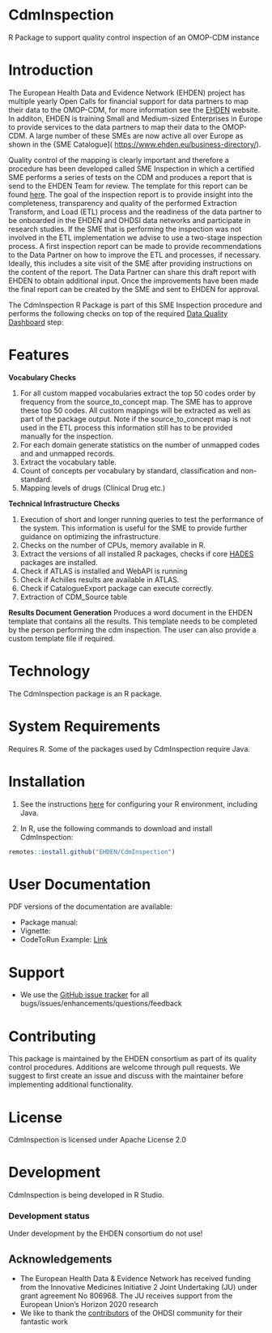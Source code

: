 # CdmInspection
R Package to support quality control inspection of an OMOP-CDM instance

# Introduction
The European Health Data and Evidence Network (EHDEN) project has multiple yearly Open Calls for financial support for data partners to map their data to the OMOP-CDM, for more information see the [EHDEN](https://www.ehden.eu/open-calls/process-overview/) website. In additon, EHDEN is training Small and Medium-sized Enterprises in Europe to provide services to the data partners to map their data to the OMOP-CDM. A large number of these SMEs are now active all over Europe as shown in the {SME Catalogue]( https://www.ehden.eu/business-directory/). 

Quality control of the mapping is clearly important and therefore a procedure has been developed called SME Inspection in which a certified SME performs a series of tests on the CDM and produces a report that is send to the EHDEN Team for review. The template for this report can be found [here](https://github.com/EHDEN/CdmInspection/blob/master/extras/Inspection_Report%20_Template_v1%20.docx). The goal of the inspection report is to provide insight into the completeness, transparency and quality of the performed Extraction Transform, and Load (ETL) process and the readiness of the data partner to be onboarded in the EHDEN and OHDSI data networks and participate in research studies. If the SME that is performing the inspection was not involved in the ETL implementation we advise to use a two-stage inspection process. A first inspection report can be made to provide recommendations to the Data Partner on how to improve the ETL and processes, if necessary. Ideally, this includes a site visit of the SME after providing instructions on the content of the report. The Data Partner can share this draft report with EHDEN to obtain additional input. Once the improvements have been made the final report can be created by the SME and sent to EHDEN for approval.  

The CdmInspection R Package is part of this SME Inspection procedure and performs the following checks on top of the required [Data Quality Dashboard](https://github.com/OHDSI/DataQualityDashboard) step:

# Features

**Vocabulary Checks**  
1. For all custom mapped vocabularies extract the top 50 codes order by frequency from the source_to_concept map. The SME has to approve these top 50 codes. All custom mappings will be extracted as well as part of the package output. Note if the source_to_concept map is not used in the ETL process this information still has to be provided manually for the inspection.
2. For each domain generate statistics on the number of unmapped codes and and unmapped records.
3. Extract the vocabulary table.
4. Count of concepts per vocabulary by standard, classification and non-standard.
5. Mapping levels of drugs (Clinical Drug etc.)

**Technical Infrastructure Checks**
1. Execution of short and longer running queries to test the performance of the system. This information is useful for the SME to provide further guidance on optimizing the infrastructure.
2. Checks on the number of CPUs, memory available in R.
3. Extract the versions of all installed R packages, checks if core [HADES](https://ohdsi.github.io/Hades/) packages are installed.
4. Check if ATLAS is installed and WebAPI is running
5. Check if Achilles results are available in ATLAS.
6. Check if CatalogueExport package can execute correctly.
7. Extraction of CDM_Source table

**Results Document Generation**
Produces a word document in the EHDEN template that contains all the results. This template needs to be completed by the person performing the cdm inspection. The user can also provide a custom template file if required.

Technology
==========
The CdmInspection package is an R package.

System Requirements
===================
Requires R. Some of the packages used by CdmInspection require Java.

Installation
=============

1. See the instructions [here](https://ohdsi.github.io/Hades/rSetup.html) for configuring your R environment, including Java.

2. In R, use the following commands to download and install CdmInspection:

  ```r
  remotes::install.github("EHDEN/CdmInspection")
```

User Documentation
==================

PDF versions of the documentation are available:
* Package manual: 
* Vignette: 
* CodeToRun Example: [Link](https://github.com/EHDEN/CdmInspection/blob/master/extras/CodeToRun.R)

Support
=======
* We use the <a href="https://github.com/EHDEN/CdmInspectionm/issues">GitHub issue tracker</a> for all bugs/issues/enhancements/questions/feedback

Contributing
============
This package is maintained by the EHDEN consortium as part of its quality control procedures. Additions are welcome through pull requests. We suggest to first create an issue and discuss with the maintainer before implementing additional functionality.

License
=======
CdmInspection is licensed under Apache License 2.0

Development
===========
CdmInspection is being developed in R Studio.

### Development status

Under development by the EHDEN consortium do not use!

## Acknowledgements
- The European Health Data & Evidence Network has received funding from the Innovative Medicines Initiative 2 Joint Undertaking (JU) under grant agreement No 806968. The JU receives support from the European Union’s Horizon 2020 research 
- We like to thank the [contributors](https://github.com/OHDSI/Achilles/graphs/contributors) of the OHDSI community for their fantastic work
